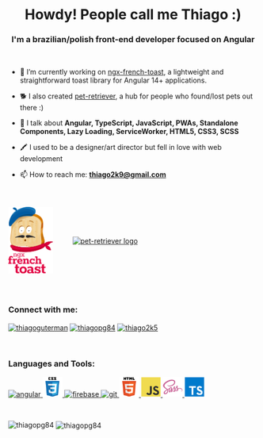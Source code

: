 <h1 align="center">Howdy! People call me Thiago :)</h1>
<h3 align="center">I'm a brazilian/polish front-end developer focused on Angular</h3>
<br>

- 🔭 I’m currently working on [ngx-french-toast](https://github.com/thiagopg84/ngx-french-toast), a lightweight and straightforward toast library for Angular 14+ applications.

- 🐕 I also created [pet-retriever](https://pet-retriever.netlify.app/), a hub for people who found/lost pets out there :)

- 💬 I talk about **Angular, TypeScript, JavaScript, PWAs, Standalone Components, Lazy Loading, ServiceWorker, HTML5, CSS3, SCSS**

- 🖍️ I used to be a designer/art director but fell in love with web development

- 📫 How to reach me: **thiago2k9@gmail.com**

<br>

<div style="display: flex; justify-content: flex-start; align-items: center;">
  <a href="https://www.npmjs.com/package/ngx-french-toast" style="margin: 20px 20px 20px 0;">
    <img src="https://raw.githubusercontent.com/thiagopg84/ngx-french-toast/master/projects/ngx-french-toast/logo.png" alt="ngx-french-toast logo"  height="134px" />
  </a>
  <a href="https://pet-retriever.netlify.app" style="margin: 20px;">
    <img src="https://pet-retriever.netlify.app/assets/images/svg/logo.svg" alt="pet-retriever logo" width="134px"/>
  </a>
</div>

<br>

<h3 align="left">Connect with me:</h3>
<p align="left">
<a href="https://linkedin.com/in/thiagoguterman" target="blank"><img align="center" src="https://raw.githubusercontent.com/rahuldkjain/github-profile-readme-generator/master/src/images/icons/Social/linked-in-alt.svg" alt="thiagoguterman" height="30" width="40" /></a>
<a href="https://stackoverflow.com/users/13275575/thiagopg84" target="blank"><img align="center" src="https://raw.githubusercontent.com/rahuldkjain/github-profile-readme-generator/master/src/images/icons/Social/stack-overflow.svg" alt="thiagopg84" height="30" width="40" /></a>
<a href="https://www.behance.net/thiago2k5" target="blank"><img align="center" src="https://raw.githubusercontent.com/rahuldkjain/github-profile-readme-generator/master/src/images/icons/Social/behance.svg" alt="thiago2k5" height="30" width="40" /></a>
</p>

<br>

<h3 align="left">Languages and Tools:</h3>
<p align="left"> <a href="https://angular.io" target="_blank" rel="noreferrer"> <img src="https://angular.io/assets/images/logos/angular/angular.svg" alt="angular" width="40" height="40"/> </a> <a href="https://www.w3schools.com/css/" target="_blank" rel="noreferrer"> <img src="https://raw.githubusercontent.com/devicons/devicon/master/icons/css3/css3-original-wordmark.svg" alt="css3" width="40" height="40"/> </a> <a href="https://firebase.google.com/" target="_blank" rel="noreferrer"> <img src="https://www.vectorlogo.zone/logos/firebase/firebase-icon.svg" alt="firebase" width="40" height="40"/> </a> <a href="https://git-scm.com/" target="_blank" rel="noreferrer"> <img src="https://www.vectorlogo.zone/logos/git-scm/git-scm-icon.svg" alt="git" width="40" height="40"/> </a> <a href="https://www.w3.org/html/" target="_blank" rel="noreferrer"> <img src="https://raw.githubusercontent.com/devicons/devicon/master/icons/html5/html5-original-wordmark.svg" alt="html5" width="40" height="40"/> </a> <a href="https://developer.mozilla.org/en-US/docs/Web/JavaScript" target="_blank" rel="noreferrer"> <img src="https://raw.githubusercontent.com/devicons/devicon/master/icons/javascript/javascript-original.svg" alt="javascript" width="40" height="40"/> </a> <a href="https://sass-lang.com" target="_blank" rel="noreferrer"> <img src="https://raw.githubusercontent.com/devicons/devicon/master/icons/sass/sass-original.svg" alt="sass" width="40" height="40"/> </a> <a href="https://www.typescriptlang.org/" target="_blank" rel="noreferrer"> <img src="https://raw.githubusercontent.com/devicons/devicon/master/icons/typescript/typescript-original.svg" alt="typescript" width="40" height="40"/> </a> </p>

<br>

<p><img align="left" src="https://github-readme-stats.vercel.app/api/top-langs?username=thiagopg84&show_icons=true&locale=en&layout=compact&theme=dark" alt="thiagopg84" /></p>

<p>&nbsp;<img align="center" src="https://github-readme-stats.vercel.app/api?username=thiagopg84&show_icons=true&locale=en&theme=dark" alt="thiagopg84" /></p>
